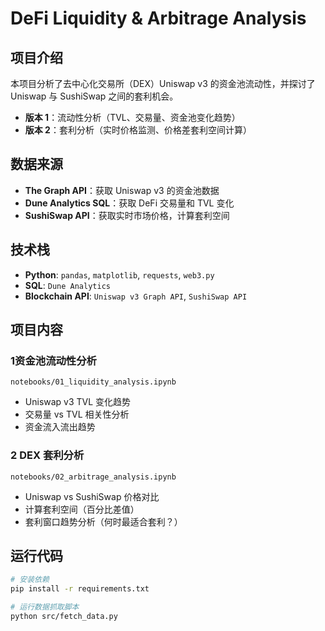 
#  DeFi Liquidity & Arbitrage Analysis 

##  项目介绍
本项目分析了去中心化交易所（DEX）Uniswap v3 的资金池流动性，并探讨了 Uniswap 与 SushiSwap 之间的套利机会。

- **版本 1**：流动性分析（TVL、交易量、资金池变化趋势）
- **版本 2**：套利分析（实时价格监测、价格差套利空间计算）

##  数据来源
- **The Graph API**：获取 Uniswap v3 的资金池数据
- **Dune Analytics SQL**：获取 DeFi 交易量和 TVL 变化
- **SushiSwap API**：获取实时市场价格，计算套利空间

##  技术栈
- **Python**: `pandas`, `matplotlib`, `requests`, `web3.py`
- **SQL**: `Dune Analytics`
- **Blockchain API**: `Uniswap v3 Graph API`, `SushiSwap API`

##  项目内容
### **1️资金池流动性分析**
 `notebooks/01_liquidity_analysis.ipynb`
- Uniswap v3 TVL 变化趋势
- 交易量 vs TVL 相关性分析
- 资金流入流出趋势

### **2️ DEX 套利分析**
 `notebooks/02_arbitrage_analysis.ipynb`
- Uniswap vs SushiSwap 价格对比
- 计算套利空间（百分比差值）
- 套利窗口趋势分析（何时最适合套利？）

##  运行代码
```bash
# 安装依赖
pip install -r requirements.txt

# 运行数据抓取脚本
python src/fetch_data.py


